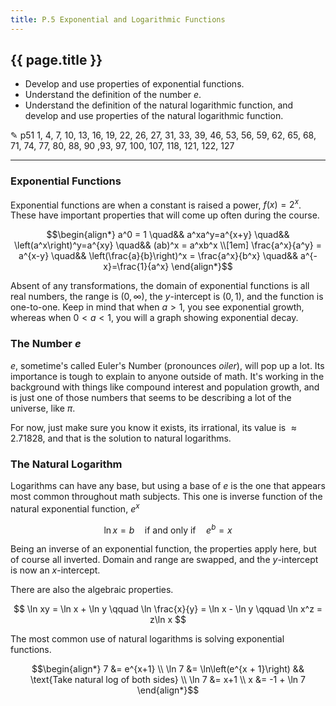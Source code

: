 ```yaml
---
title: P.5 Exponential and Logarithmic Functions
---
```


## {{ page.title }}

- Develop and use properties of exponential functions.
- Understand the definition of the number $e$.
- Understand the definition of the natural logarithmic function, and develop and use properties of the natural logarithmic function.

✎ p51 1, 4, 7, 10, 13, 16, 19, 22, 26, 27, 31, 33, 39, 46, 53, 56, 59, 62, 65, 68, 71, 74, 77, 80, 88, 90 ,93, 97, 100, 107, 118, 121, 122, 127

---

### Exponential Functions

Exponential functions are when a constant is raised a power, $f(x)=2^x$. These have important properties that will come up often during the course.

$$\begin{align*}
a^0 = 1 \quad&& a^xa^y=a^{x+y} \quad&& \left(a^x\right)^y=a^{xy} \quad&& (ab)^x = a^xb^x \\[1em]
\frac{a^x}{a^y} = a^{x-y} \quad&& \left(\frac{a}{b}\right)^x = \frac{a^x}{b^x} \quad&& a^{-x}=\frac{1}{a^x}
\end{align*}$$

Absent of any transformations, the domain of exponential functions is all real numbers, the range is $(0,\infty)$, the $y$-intercept is $(0,1)$, and the function is one-to-one. Keep in mind that when $a>1$, you see exponential growth, whereas when $0<a<1$, you will a graph showing exponential decay.

### The Number $e$

$e$, sometime's called Euler's Number (pronounces _oiler_), will pop up a lot. Its importance is tough to explain to anyone outside of math. It's working in the background with things like compound interest and population growth, and is just one of those numbers that seems to be describing a lot of the universe, like $\pi$.

For now, just make sure you know it exists, its irrational, its value is $\approx 2.71828$, and that is the solution to natural logarithms.

### The Natural Logarithm

Logarithms can have any base, but using a base of $e$ is the one that appears most common throughout math subjects. This one is inverse function of the natural exponential function, $e^x$

$$ \ln x = b \quad \text{if and only if} \quad e^b = x $$

Being an inverse of an exponential function, the properties apply here, but of course all inverted. Domain and range are swapped, and the $y$-intercept is now an $x$-intercept.

There are also the algebraic properties.

$$ \ln xy = \ln x + \ln y \qquad \ln \frac{x}{y} = \ln x - \ln y \qquad \ln x^z = z\ln x $$

The most common use of natural logarithms is solving exponential functions.

$$\begin{align*}
7 &= e^{x+1} \\
\ln 7 &= \ln\left(e^{x + 1}\right) && \text{Take natural log of both sides} \\
\ln 7 &= x+1 \\
x &= -1 + \ln 7
\end{align*}$$

